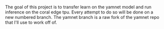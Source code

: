 The goal of this project is to transfer learn on the yamnet model and run inference on the coral edge tpu. Every attempt to do so will be done on a new numbered branch. The yamnet branch is a raw fork of the yamnet repo that I'll use to work off of.
